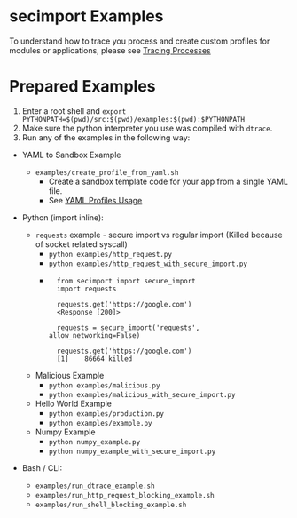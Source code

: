 # secimport Examples
To understand how to trace you process and create custom profiles for modules or applications, please see <a href="TRACING_PROCESSES.md">Tracing Processes</a>

# Prepared Examples
1. Enter a root shell and `export PYTHONPATH=$(pwd)/src:$(pwd)/examples:$(pwd):$PYTHONPATH`<br>
2. Make sure the python interpreter you use was compiled with `dtrace`.
3. Run any of the examples in the following way:

- YAML to Sandbox Example
    - `examples/create_profile_from_yaml.sh`
        - Create a sandbox template code for your app from a single YAML file.
        - See <a href="YAML_PROFILES.md">YAML Profiles Usage</a>
- Python (import inline):
    -  `requests` example - secure import vs regular import (Killed because of socket related syscall)
        - `python examples/http_request.py` 
        - `python examples/http_request_with_secure_import.py`
        - ```
            from secimport import secure_import
            import requests
            
            requests.get('https://google.com')
            <Response [200]>
            
            requests = secure_import('requests', allow_networking=False)

            requests.get('https://google.com')
            [1]    86664 killed
            ```
    - Malicious Example
        - `python examples/malicious.py` 
        - `python examples/malicious_with_secure_import.py`
    - Hello World Example
        - `python examples/production.py`
        - `python examples/example.py`
    - Numpy Example
        - `python numpy_example.py`
        - `python numpy_example_with_secure_import.py`

- Bash / CLI:
    - `examples/run_dtrace_example.sh`
    - `examples/run_http_request_blocking_example.sh`
    - `examples/run_shell_blocking_example.sh`

